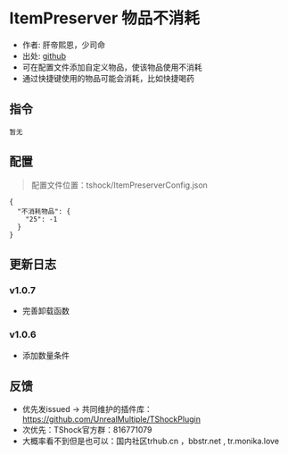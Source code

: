 # ItemPreserver 物品不消耗

- 作者: 肝帝熙恩，少司命
- 出处: [github](https://github.com/THEXN/ItemPreserver)
- 可在配置文件添加自定义物品，使该物品使用不消耗
- 通过快捷键使用的物品可能会消耗，比如快捷喝药


## 指令

```
暂无
```

## 配置
> 配置文件位置：tshock/ItemPreserverConfig.json
```json5
{
  "不消耗物品": {
	"25": -1
  }
}
```

## 更新日志

### v1.0.7
- 完善卸载函数
### v1.0.6
- 添加数量条件

## 反馈
- 优先发issued -> 共同维护的插件库：https://github.com/UnrealMultiple/TShockPlugin
- 次优先：TShock官方群：816771079
- 大概率看不到但是也可以：国内社区trhub.cn ，bbstr.net , tr.monika.love
